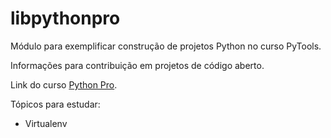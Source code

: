 # libpythonpro
 Módulo para exemplificar construção de projetos Python no curso PyTools.

Informações para contribuição em projetos de código aberto.

Link do curso [Python Pro](https://www.python.pro.br).

Tópicos para estudar:
* Virtualenv

